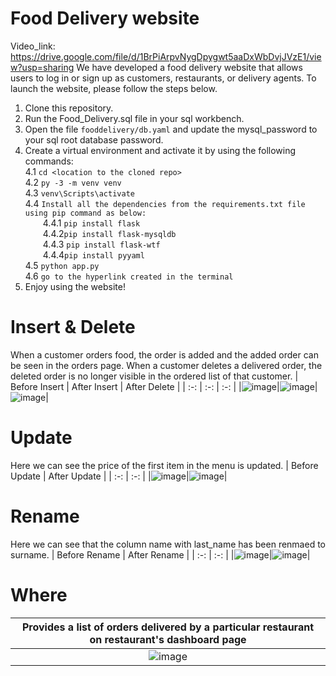 # Food Delivery website
Video_link: https://drive.google.com/file/d/1BrPiArpvNygDpygwt5aaDxWbDvjJVzE1/view?usp=sharing
We have developed a food delivery website that allows users to log in or sign up as customers, restaurants, or delivery agents. To launch the website, please follow the steps below.
1. Clone this repository.
2. Run the Food_Delivery.sql file in your sql workbench.
3. Open the file ```fooddelivery/db.yaml``` and update the mysql_password to your sql root database password.
4. Create a virtual environment and activate it by using the following commands:
\
  4.1 ```cd <location to the cloned repo>```
  \
  4.2 ```py -3 -m venv venv```
  \
  4.3 ```venv\Scripts\activate```
  \
  4.4 ```Install all the dependencies from the requirements.txt file using pip command as below:```
    \
      &ensp;&ensp;&ensp;&ensp;4.4.1 ```pip install flask```
      \
      &ensp;&ensp;&ensp;&ensp;4.4.2```pip install flask-mysqldb```
      \
      &ensp;&ensp;&ensp;&ensp;4.4.3 ```pip install flask-wtf```
      \
      &ensp;&ensp;&ensp;&ensp;4.4.4```pip install pyyaml```
    \
  4.5 ```python app.py```
  \
  4.6 ```go to the hyperlink created in the terminal```
5. Enjoy using the website!


# Insert & Delete

When a customer orders food, the order is added and the added order can be seen in the orders page. When a customer deletes a delivered order, the deleted order is no longer visible in the ordered list of that customer.
| Before Insert | After Insert | After Delete |
| :-: | :-: | :-: |
|![image](https://user-images.githubusercontent.com/76422222/226303469-53f6c77c-7123-47c8-a731-287bd23f2be4.png)|![image](https://user-images.githubusercontent.com/76422222/226303859-1273f6ac-c7ed-40a1-af92-a4931211823d.png)|![image](https://user-images.githubusercontent.com/76422222/226304035-7101b759-db24-4fd5-a2e0-c1a00a758ff9.png)|

# Update
Here we can see the price of the first item in the menu is updated.
| Before Update | After Update |
| :-: | :-: |
|![image](https://user-images.githubusercontent.com/76422222/226306066-58e0d23e-7511-43eb-a3f1-8a21102acf71.png)|![image](https://user-images.githubusercontent.com/76422222/226306434-564005ac-b534-4148-93fe-d1e4e68f184f.png)|

# Rename
Here we can see that the column name with last_name has been renmaed to surname. 
| Before Rename | After Rename | 
| :-: | :-: |
|![image](https://user-images.githubusercontent.com/76422222/226305315-8092ebc2-470d-426c-a357-8550a2427a2f.png)|![image](https://user-images.githubusercontent.com/76422222/226305680-aa6d528d-0d2a-43ed-875d-34850e7dd6bc.png)|
# Where
| Provides a list of orders delivered by a particular restaurant on restaurant's dashboard page|
| :-: |
|![image](https://user-images.githubusercontent.com/76422222/226307233-40b2a826-1d3e-45e7-85a2-4374a8b6fea2.png)|

